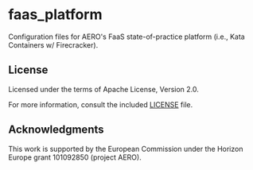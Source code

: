 # faas_platform

Configuration files for AERO's FaaS state-of-practice platform (i.e., Kata
Containers w/ Firecracker).

## License

Licensed under the terms of Apache License, Version 2.0.

For more information, consult the included [LICENSE](LICENSE) file.

## Acknowledgments

This work is supported by the European Commission under the Horizon Europe grant 101092850 (project AERO).
